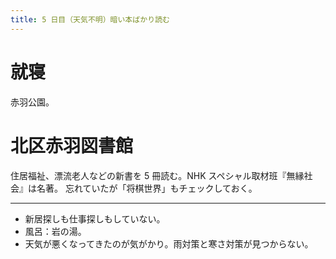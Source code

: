 ```yaml
---
title: 5 日目（天気不明）暗い本ばかり読む
---
```


# 就寝

赤羽公園。

# 北区赤羽図書館

住居福祉、漂流老人などの新書を 5 冊読む。NHK スペシャル取材班『無縁社会』は名著。
忘れていたが「将棋世界」もチェックしておく。

---

* 新居探しも仕事探しもしていない。
* 風呂：岩の湯。
* 天気が悪くなってきたのが気がかり。雨対策と寒さ対策が見つからない。
